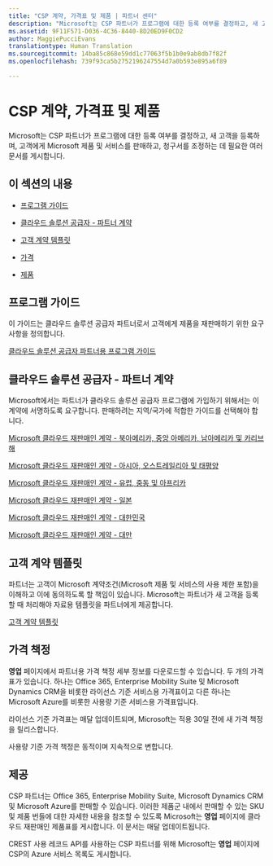 ```yaml
---
title: "CSP 계약, 가격표 및 제품 | 파트너 센터"
description: "Microsoft는 CSP 파트너가 프로그램에 대한 등록 여부를 결정하고, 새 고객을 등록하며, 고객에게 Microsoft 제품 및 서비스를 판매하고, 청구서를 조정하는 데 필요한 여러 문서를 게시합니다."
ms.assetid: 9F11F571-D036-4C36-8440-8D20ED9F0CD2
author: MaggiePucciEvans
translationtype: Human Translation
ms.sourcegitcommit: 14ba85c868e59dd1c77063f5b1b0e9ab8db7f82f
ms.openlocfilehash: 739f93ca5b2752196247554d7a0b593e895a6f89

---
```


# CSP 계약, 가격표 및 제품


Microsoft는 CSP 파트너가 프로그램에 대한 등록 여부를 결정하고, 새 고객을 등록하며, 고객에게 Microsoft 제품 및 서비스를 판매하고, 청구서를 조정하는 데 필요한 여러 문서를 게시합니다.

## 이 섹션의 내용


-   [프로그램 가이드](#programguide)

-   [클라우드 솔루션 공급자 - 파트너 계약](#partneragreement)

-   [고객 계약 템플릿](#customeragreementtemplate)

-   [가격](#pricing)

-   [제품](#offers)

## <a href="" id="programguide"></a>프로그램 가이드


이 가이드는 클라우드 솔루션 공급자 파트너로서 고객에게 제품을 재판매하기 위한 요구 사항을 정의합니다.

[클라우드 솔루션 공급자 파트너용 프로그램 가이드](http://go.microsoft.com/fwlink/p/?LinkId=617100)

## <a href="" id="partneragreement"></a>클라우드 솔루션 공급자 - 파트너 계약


Microsoft에서는 파트너가 클라우드 솔루션 공급자 프로그램에 가입하기 위해서는 이 계약에 서명하도록 요구합니다. 판매하려는 지역/국가에 적합한 가이드를 선택해야 합니다.

[Microsoft 클라우드 재판매인 계약 - 북아메리카, 중앙 아메리카, 남아메리카 및 카리브 해](http://go.microsoft.com/fwlink/p/?LinkId=617094)

[Microsoft 클라우드 재판매인 계약 - 아시아, 오스트레일리아 및 태평양](http://go.microsoft.com/fwlink/p/?LinkId=617095)

[Microsoft 클라우드 재판매인 계약 - 유럽, 중동 및 아프리카](http://go.microsoft.com/fwlink/p/?LinkId=617096)

[Microsoft 클라우드 재판매인 계약 - 일본](http://go.microsoft.com/fwlink/p/?LinkId=617097)

[Microsoft 클라우드 재판매인 계약 - 대한민국](http://go.microsoft.com/fwlink/p/?LinkId=617098)

[Microsoft 클라우드 재판매인 계약 - 대만](http://go.microsoft.com/fwlink/p/?LinkId=617099)

## <a href="" id="customeragreementtemplate"></a>고객 계약 템플릿


파트너는 고객이 Microsoft 계약조건(Microsoft 제품 및 서비스의 사용 제한 포함)을 이해하고 이에 동의하도록 할 책임이 있습니다. Microsoft는 파트너가 새 고객을 등록할 때 처리해야 자료용 템플릿을 파트너에게 제공합니다.

[고객 계약 템플릿](http://go.microsoft.com/fwlink/p/?LinkId=617101)

## 가격 책정


**영업** 페이지에서 파트너용 가격 책정 세부 정보를 다운로드할 수 있습니다. 두 개의 가격표가 있습니다. 하나는 Office 365, Enterprise Mobility Suite 및 Microsoft Dynamics CRM을 비롯한 라이선스 기준 서비스용 가격표이고 다른 하나는 Microsoft Azure를 비롯한 사용량 기준 서비스용 가격표입니다.

라이선스 기준 가격표는 매달 업데이트되며, Microsoft는 적용 30일 전에 새 가격 책정을 릴리스합니다.

사용량 기준 가격 책정은 동적이며 지속적으로 변합니다.

## 제공


CSP 파트너는 Office 365, Enterprise Mobility Suite, Microsoft Dynamics CRM 및 Microsoft Azure를 판매할 수 있습니다. 이러한 제품군 내에서 판매할 수 있는 SKU 및 제품 번들에 대한 자세한 내용을 참조할 수 있도록 Microsoft는 **영업** 페이지에 클라우드 재판매인 제품표를 게시합니다. 이 문서는 매달 업데이트됩니다.

CREST 사용 레코드 API를 사용하는 CSP 파트너를 위해 Microsoft는 **영업** 페이지에 CSP의 Azure 서비스 목록도 게시합니다.

 

 






<!--HONumber=Nov16_HO4-->


